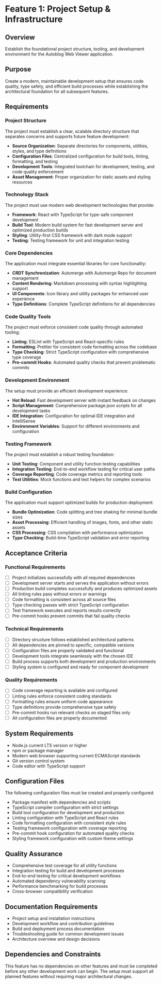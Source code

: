 # Feature 1: Project Setup & Infrastructure

## Overview
Establish the foundational project structure, tooling, and development environment for the Autoblog Web Viewer application.

## Purpose
Create a modern, maintainable development setup that ensures code quality, type safety, and efficient build processes while establishing the architectural foundation for all subsequent features.

## Requirements

### Project Structure
The project must establish a clear, scalable directory structure that separates concerns and supports future feature development:

- **Source Organization**: Separate directories for components, utilities, styles, and type definitions
- **Configuration Files**: Centralized configuration for build tools, linting, formatting, and testing
- **Development Tools**: Integrated toolchain for development, testing, and code quality enforcement
- **Asset Management**: Proper organization for static assets and styling resources

### Technology Stack
The project must use modern web development technologies that provide:

- **Framework**: React with TypeScript for type-safe component development
- **Build Tool**: Modern build system for fast development server and optimized production builds
- **Styling**: Utility-first CSS framework with dark mode support
- **Testing**: Testing framework for unit and integration testing

### Core Dependencies
The application must integrate essential libraries for core functionality:

- **CRDT Synchronization**: Automerge with Automerge Repo for document management
- **Content Rendering**: Markdown processing with syntax highlighting support
- **UI Components**: Icon library and utility packages for enhanced user experience
- **Type Definitions**: Complete TypeScript definitions for all dependencies

### Code Quality Tools
The project must enforce consistent code quality through automated tooling:

- **Linting**: ESLint with TypeScript and React-specific rules
- **Formatting**: Prettier for consistent code formatting across the codebase
- **Type Checking**: Strict TypeScript configuration with comprehensive type coverage
- **Pre-commit Hooks**: Automated quality checks that prevent problematic commits

### Development Environment
The setup must provide an efficient development experience:

- **Hot Reload**: Fast development server with instant feedback on changes
- **Script Management**: Comprehensive package.json scripts for all development tasks
- **IDE Integration**: Configuration for optimal IDE integration and IntelliSense
- **Environment Variables**: Support for different environments and configuration

### Testing Framework
The project must establish a robust testing foundation:

- **Unit Testing**: Component and utility function testing capabilities
- **Integration Testing**: End-to-end workflow testing for critical user paths
- **Coverage Reporting**: Code coverage metrics and reporting tools
- **Test Utilities**: Mock functions and test helpers for complex scenarios

### Build Configuration
The application must support optimized builds for production deployment:

- **Bundle Optimization**: Code splitting and tree shaking for minimal bundle sizes
- **Asset Processing**: Efficient handling of images, fonts, and other static assets
- **CSS Processing**: CSS compilation with performance optimization
- **Type Checking**: Build-time TypeScript validation and error reporting

## Acceptance Criteria

### Functional Requirements
- [ ] Project initializes successfully with all required dependencies
- [ ] Development server starts and serves the application without errors
- [ ] Production build completes successfully and produces optimized assets
- [ ] All linting rules pass without errors or warnings
- [ ] Code formatting is consistent across all source files
- [ ] Type checking passes with strict TypeScript configuration
- [ ] Test framework executes and reports results correctly
- [ ] Pre-commit hooks prevent commits that fail quality checks

### Technical Requirements
- [ ] Directory structure follows established architectural patterns
- [ ] All dependencies are pinned to specific, compatible versions
- [ ] Configuration files are properly validated and functional
- [ ] Development tools integrate seamlessly with the chosen IDE
- [ ] Build process supports both development and production environments
- [ ] Styling system is configured and ready for component development

### Quality Requirements
- [ ] Code coverage reporting is available and configured
- [ ] Linting rules enforce consistent coding standards
- [ ] Formatting rules ensure uniform code appearance
- [ ] Type definitions provide comprehensive type safety
- [ ] Pre-commit hooks run relevant checks on staged files only
- [ ] All configuration files are properly documented

## System Requirements
- Node.js current LTS version or higher
- npm or package manager
- Modern web browser supporting current ECMAScript standards
- Git version control system
- Code editor with TypeScript support

## Configuration Files
The following configuration files must be created and properly configured:
- Package manifest with dependencies and scripts
- TypeScript compiler configuration with strict settings
- Build tool configuration for development and production
- Linting configuration with TypeScript and React rules
- Code formatting configuration with consistent style rules
- Testing framework configuration with coverage reporting
- Pre-commit hook configuration for automated quality checks
- Styling framework configuration with custom theme settings

## Quality Assurance
- Comprehensive test coverage for all utility functions
- Integration testing for build and development processes
- End-to-end testing for critical development workflows
- Automated dependency vulnerability scanning
- Performance benchmarking for build processes
- Cross-browser compatibility verification

## Documentation Requirements
- Project setup and installation instructions
- Development workflow and contribution guidelines
- Build and deployment process documentation
- Troubleshooting guide for common development issues
- Architecture overview and design decisions

## Dependencies and Constraints
This feature has no dependencies on other features and must be completed before any other development work can begin. The setup must support all planned features without requiring major architectural changes.